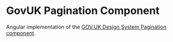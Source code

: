# GovUK Pagination Component

Angular implementation of the [GOV.UK Design System Pagination component](https://design-system.service.gov.uk/components/pagination/).
